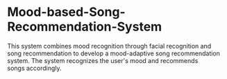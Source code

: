 # Mood-based-Song-Recommendation-System
This system combines mood recognition through facial recognition and song recommendation to develop a mood-adaptive song recommendation system. The system recognizes the user's mood and recommends songs accordingly.
